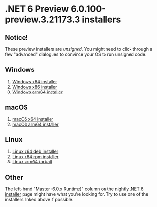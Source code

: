 # .NET 6 Preview 6.0.100-preview.3.21173.3 installers

## Notice!

These preview installers are *unsigned*. You might need to click through a few "advanced" dialogues to convince your OS to run unsigned code.

## Windows

1. [Windows x64 installer](https://dotnetcli.azureedge.net/dotnet/Sdk/6.0.100-preview.3.21173.3/dotnet-sdk-6.0.100-preview.3.21173.3-win-x64.exe)
1. [Windows x86 installer](https://dotnetcli.azureedge.net/dotnet/Sdk/6.0.100-preview.3.21173.3/dotnet-sdk-6.0.100-preview.3.21173.3-win-x86.exe)
1. [Windows arm64 installer](https://dotnetcli.azureedge.net/dotnet/Sdk/6.0.100-preview.3.21173.4/dotnet-sdk-6.0.100-preview.3.21173.4-win-arm64.exe)

## macOS

1. [macOS x64 installer](https://dotnetcli.azureedge.net/dotnet/Sdk/6.0.100-preview.3.21173.4/dotnet-sdk-6.0.100-preview.3.21173.4-osx-x64.pkg)
1. [macOS arm64 installer](https://dotnetcli.azureedge.net/dotnet/Sdk/6.0.100-preview.3.21173.4/dotnet-sdk-6.0.100-preview.3.21173.4-osx-arm64.pkg)

## Linux

1. [Linux x64 deb installer](https://dotnetcli.azureedge.net/dotnet/Sdk/6.0.100-preview.3.21173.4/dotnet-sdk-6.0.100-preview.3.21173.4-x64.deb)
1. [Linux x64 rpm installer](https://dotnetcli.azureedge.net/dotnet/Sdk/6.0.100-preview.3.21173.4/dotnet-sdk-6.0.100-preview.3.21173.4-x64.rpm)
1. [Linux arm64 tarball](https://dotnetcli.azureedge.net/dotnet/Sdk/6.0.100-preview.3.21173.4/dotnet-sdk-6.0.100-preview.3.21173.4-linux-arm64.tar.gz)

## Other

The left-hand "Master (6.0.x Runtime)" column on the [nightly .NET 6 installer](https://github.com/dotnet/installer/tree/ac4c32f65341243aa522488942ec36267b959c39#installers-and-binaries) page might have what you're looking for. Try to use one of the installers linked above if possible.